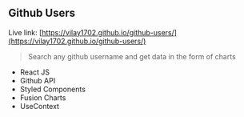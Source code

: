 ## Github Users

Live link: [https://vilay1702.github.io/github-users/](https://vilay1702.github.io/github-users/)

> Search any github username and get data in the form of charts

- React JS
- Github API
- Styled Components
- Fusion Charts
- UseContext
